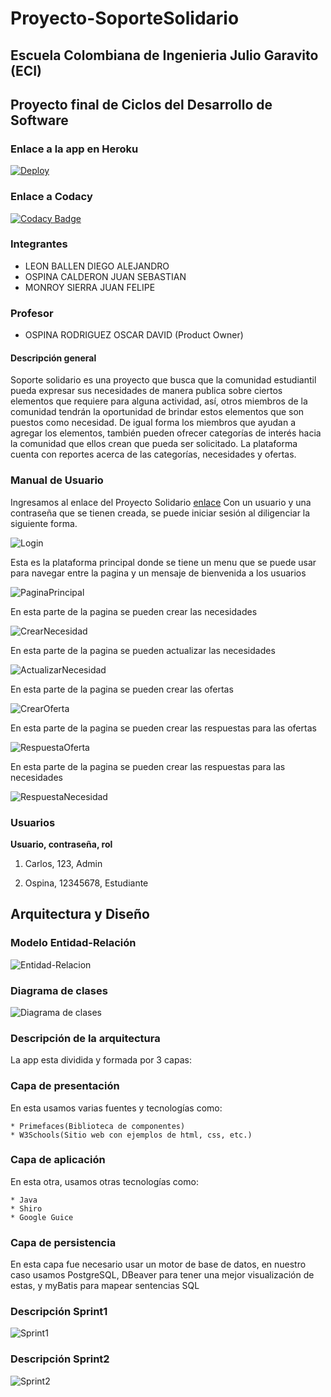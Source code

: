 # Proyecto-SoporteSolidario

## Escuela Colombiana de Ingenieria Julio Garavito (ECI)

## Proyecto final de Ciclos del Desarrollo de Software

### Enlace a la app en Heroku

[![Deploy](https://www.herokucdn.com/deploy/button.svg)](https://proyecvdssolidaria.herokuapp.com/app/login.xhtml)

### Enlace a Codacy

[![Codacy Badge](https://api.codacy.com/project/badge/Grade/4467872301c7452ab97f76063e7a5523)](https://app.codacy.com/gh/ProyeCVDS20212/Proyecto?utm_source=github.com&utm_medium=referral&utm_content=ProyeCVDS20212/Proyecto&utm_campaign=Badge_Grade_Settings)

### Integrantes

- LEON BALLEN DIEGO ALEJANDRO
- OSPINA CALDERON JUAN SEBASTIAN
- MONROY SIERRA JUAN FELIPE

### Profesor

+ OSPINA RODRIGUEZ OSCAR DAVID (Product Owner)

#### Descripción general

Soporte solidario es una proyecto que busca que la comunidad estudiantil pueda expresar sus necesidades de manera
publica sobre ciertos elementos que requiere para alguna actividad, así, otros miembros de la comunidad tendrán
la oportunidad de brindar estos elementos que son puestos como necesidad. De igual forma los miembros que ayudan
a agregar los elementos, también pueden ofrecer categorías de interés hacia la comunidad que ellos crean que pueda ser
solicitado. La plataforma cuenta con reportes acerca de las categorías, necesidades y ofertas.

### Manual de Usuario
Ingresamos al enlace del Proyecto Solidario [enlace](https://proyecvdssolidaria.herokuapp.com/app/login.xhtml)
Con un usuario y una contraseña que se tienen creada, se puede iniciar sesión al diligenciar la siguiente
forma.

![Login](img/Manual/login.png)

Esta es la plataforma principal donde se tiene un menu que se puede usar para navegar entre la pagina
y un mensaje de bienvenida a los usuarios

![PaginaPrincipal](img/Manual/PaginaPrincipal.png)

En esta parte de la pagina se pueden crear las necesidades

![CrearNecesidad](img/Manual/CrearNecesidad.png)

En esta parte de la pagina se pueden actualizar las necesidades

![ActualizarNecesidad](img/Manual/ActualizarNecesidad.png)

En esta parte de la pagina se pueden crear las ofertas

![CrearOferta](img/Manual/CrearOferta.png)

En esta parte de la pagina se pueden crear las respuestas para las ofertas

![RespuestaOferta](img/Manual/RespuestaOferta.png)

En esta parte de la pagina se pueden crear las respuestas para las necesidades

![RespuestaNecesidad](img/Manual/RespuestaNecesidad.png)

### Usuarios
**Usuario, contraseña, rol**

1. Carlos, 123, Admin

2. Ospina, 12345678, Estudiante 

## Arquitectura y Diseño
### Modelo Entidad-Relación

![Entidad-Relacion](img/Otras%20imagenes/Diagramaer.png)

### Diagrama de clases

![Diagrama de clases](img/Otras%20imagenes/Diagramadeclases.jpg)

### Descripción de la arquitectura

La app esta dividida y formada por 3 capas:

### Capa de presentación 

En esta usamos varias fuentes y tecnologías como:

    * Primefaces(Biblioteca de componentes)
    * W3Schools(Sitio web con ejemplos de html, css, etc.)
   
### Capa de aplicación

En esta otra, usamos otras tecnologías como:
    
    * Java
    * Shiro
    * Google Guice

### Capa de persistencia

En esta capa fue necesario usar un motor de base de datos, en nuestro caso usamos PostgreSQL, 
DBeaver para tener una mejor visualización de estas, y myBatis para mapear sentencias SQL

### Descripción Sprint1

![Sprint1](img/Otras%20imagenes/Sprint1.png)

### Descripción Sprint2

![Sprint2](img/Otras%20imagenes/Sprint2.png)




